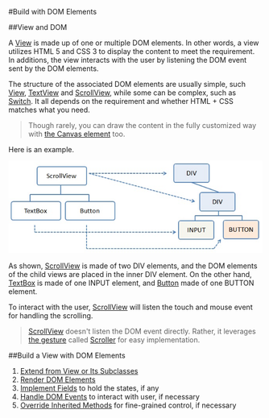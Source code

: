 #Build with DOM Elements

##View and DOM

A [View](api:view) is made up of one or multiple DOM elements. In other words, a view utilizes HTML 5 and CSS 3 to display the content to meet the requirement. In additions, the view interacts with the user by listening the DOM event sent by the DOM elements.

The structure of the associated DOM elements are usually simple, such [View](api:view), [TextView](api:view) and [ScrollView](api:view), while some can be complex, such as [Switch](api:view). It all depends on the requirement and whether HTML + CSS matches what you need.

> Though rarely, you can draw the content in the fully customized way with [the Canvas element](http://api.dartlang.org/html/CanvasElement.html) too.

Here is an example.

![Scroll view and associated DOM](scrollViewVsDOM.jpg?raw=true)

As shown, [ScrollView](api:view) is made of two DIV elements, and the DOM elements of the child views are placed in the inner DIV element. On the other hand, [TextBox](api:view) is made of one INPUT element, and [Button](api:view) made of one BUTTON element.

To interact with the user, [ScrollView](api:view) will listen the touch and mouse event for handling the scrolling.

> [ScrollView](api:view) doesn't listen the DOM event directly. Rather, it leverages [the gesture](../Gestures/Fundamentals.md) called [Scroller](api:gesture) for easy implementation.

##Build a View with DOM Elements

1. [Extend from View or Its Subclasses](Extend_from_View_or_Its_Subclasses.md)
2. [Render DOM Elements](Render_DOM_Elements.md)
3. [Implement Fields](Implement_Fields.md) to hold the states, if any
4. [Handle DOM Events](Handle_DOM_Events.md) to interact with user, if necessary
5. [Override Inherited Methods](Override_Inherited_Methods.md) for fine-grained control, if necessary

